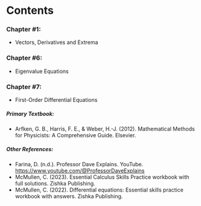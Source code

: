 # Contents

### Chapter #1:
* Vectors, Derivatives and Extrema

### Chapter #6:
* Eigenvalue Equations
  
### Chapter #7:
* First-Order Differential Equations

##### Primary Textbook:
* Arfken, G. B., Harris, F. E., & Weber, H.-J. (2012). Mathematical Methods for Physicists: A Comprehensive Guide. Elsevier. 
##### Other References:
* Farina, D. (n.d.). Professor Dave Explains. YouTube. https://www.youtube.com/@ProfessorDaveExplains 
* McMullen, C. (2023). Essential Calculus Skills Practice workbook with full solutions. Zishka Publishing. 
* McMullen, C. (2022). Differential equations: Essential skills practice workbook with answers. Zishka Publishing. 
